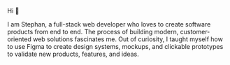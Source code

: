 Hi 👋

I am Stephan, a full-stack web developer who loves to create software products from end to end. The process of building modern, customer-oriented web solutions fascinates me. Out of curiosity, I taught myself how to use Figma to create design systems, mockups, and clickable prototypes to validate new products, features, and ideas.

